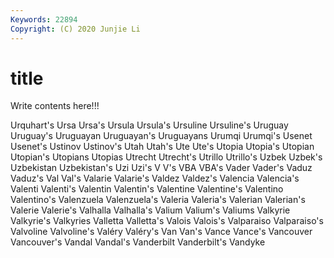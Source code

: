 ```yaml
---
Keywords: 22894
Copyright: (C) 2020 Junjie Li
---
```


# title

Write contents here!!!

Urquhart's 
Ursa
Ursa's 
Ursula 
Ursula's 
Ursuline 
Ursuline's 
Uruguay 
Uruguay's 
Uruguayan 
Uruguayan's 
Uruguayans
Urumqi 
Urumqi's 
Usenet 
Usenet's 
Ustinov 
Ustinov's 
Utah 
Utah's 
Ute 
Ute's
Utopia 
Utopia's 
Utopian 
Utopian's 
Utopians 
Utopias 
Utrecht 
Utrecht's 
Utrillo 
Utrillo's
Uzbek 
Uzbek's 
Uzbekistan 
Uzbekistan's 
Uzi 
Uzi's 
V 
V's 
VBA 
VBA's
Vader 
Vader's 
Vaduz 
Vaduz's 
Val 
Val's 
Valarie 
Valarie's 
Valdez 
Valdez's
Valencia 
Valencia's 
Valenti 
Valenti's 
Valentin 
Valentin's 
Valentine 
Valentine's 
Valentino 
Valentino's
Valenzuela 
Valenzuela's 
Valeria 
Valeria's 
Valerian 
Valerian's 
Valerie 
Valerie's 
Valhalla 
Valhalla's
Valium 
Valium's 
Valiums 
Valkyrie 
Valkyrie's 
Valkyries 
Valletta 
Valletta's 
Valois 
Valois's
Valparaiso 
Valparaiso's 
Valvoline 
Valvoline's 
Valéry 
Valéry's 
Van 
Van's 
Vance 
Vance's
Vancouver 
Vancouver's 
Vandal 
Vandal's 
Vanderbilt 
Vanderbilt's 
Vandyke 
